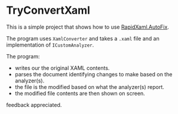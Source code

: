 # TryConvertXaml

This is a simple project that shows how to use 
[RapidXaml.AutoFix](https://www.nuget.org/packages/RapidXaml.AutoFix/).

The program uses `XamlConverter` and takes a `.xaml` file and an 
implementation of `ICustomAnalyzer`.

The program:
- writes our the original XAML contents.
- parses the document identifying changes to make based on the analyzer(s).
- the file is the modified based on what the analyzer(s) report.
- the modified file contents are then shown on screen.

feedback appreciated.
